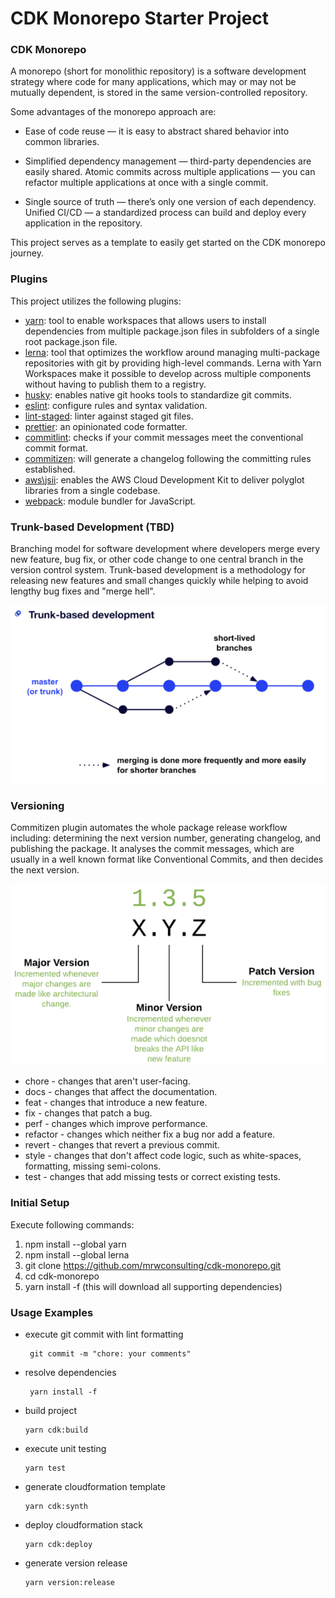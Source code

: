 # CDK Monorepo Starter Project
### CDK Monorepo
A monorepo (short for monolithic repository) is a software development strategy where code for many applications, which may or may not be mutually dependent, is stored in the same version-controlled repository.

Some advantages of the monorepo approach are:

- Ease of code reuse — it is easy to abstract shared behavior into common libraries.

- Simplified dependency management — third-party dependencies are easily shared.
Atomic commits across multiple applications — you can refactor multiple applications at once with a single commit.

- Single source of truth — there’s only one version of each dependency.
Unified CI/CD — a standardized process can build and deploy every application in the repository.

This project serves as a template to easily get started on the CDK monorepo journey.

### Plugins 

This project utilizes the following plugins:

* [yarn](https://classic.yarnpkg.com/en/docs/getting-started): tool to enable workspaces that allows users to install dependencies from multiple package.json files in subfolders of a single root package.json file.
* [lerna](https://lerna.js.org/): tool that optimizes the workflow around managing multi-package repositories with git by providing high-level commands. Lerna with Yarn Workspaces make it possible to develop across multiple components without having to publish them to a registry.
* [husky](https://typicode.github.io/husky/#/): enables native git hooks tools to standardize git commits.
* [eslint](https://eslint.org/docs/user-guide/getting-started): configure rules and syntax validation. 
* [lint-staged](https://github.com/okonet/lint-staged#readme): linter against staged git files.
* [prettier](https://prettier.io/docs/en/index.html): an opinionated code formatter.
* [commitlint](https://commitlint.js.org/#/): checks if your commit messages meet the conventional commit format.
* [commitizen](https://commitizen-tools.github.io/commitizen/changelog/): will generate a changelog following the committing rules established.
* [aws\jsii](https://aws.github.io/jsii/): enables the AWS Cloud Development Kit to deliver polyglot libraries from a single codebase.
* [webpack](https://webpack.js.org/): module bundler for JavaScript.

### Trunk-based Development (TBD)

Branching model for software development where developers merge every new feature, bug fix, or other code change to one central branch in the version control system. Trunk-based development is a methodology for releasing new features and small changes quickly while helping to avoid lengthy bug fixes and "merge hell".

![image](images/trunk-based-development.png)

### Versioning

Commitizen plugin automates the whole package release workflow including: determining the next version number, generating changelog, and publishing the package. It analyses the commit messages, which are usually in a well known format like Conventional Commits, and then decides the next version.

![image](images/semantic_versioning.png)

* chore - changes that aren't user-facing.
* docs - changes that affect the documentation.
* feat - changes that introduce a new feature.
* fix - changes that patch a bug.
* perf - changes which improve performance.
* refactor - changes which neither fix a bug nor add a feature.
* revert - changes that revert a previous commit.
* style - changes that don't affect code logic, such as white-spaces, formatting, missing semi-colons.
* test - changes that add missing tests or correct existing tests.
### Initial Setup

Execute following commands:

1. npm install --global yarn
2. npm install --global lerna
3. git clone https://github.com/mrwconsulting/cdk-monorepo.git
4. cd cdk-monorepo
5. yarn install -f (this will download all supporting dependencies)

### Usage Examples

* execute git commit with lint formatting
   ``` 
    git commit -m "chore: your comments"
    ```
* resolve dependencies
   ``` 
    yarn install -f
    ```
* build project
    ```
    yarn cdk:build
    ```
* execute unit testing
    ```
    yarn test
    ```    
* generate cloudformation template
    ```
    yarn cdk:synth
    ```        
* deploy cloudformation stack
    ```
    yarn cdk:deploy
    ```    
* generate version release
    ```
    yarn version:release
    ```   

